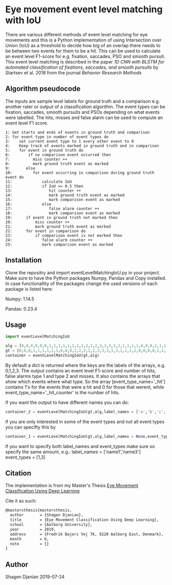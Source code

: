 # Eye movement event level matching with IoU
There are various different methods of event level matching for eye movements and this is a Python implementation of using Intersection over Union (IoU) as a threshold to decide how big of an overlap there needs to be between two events for them to be a hit. This can be used to calculate an event level F1-score for e.g. fixation, saccades, PSO and smooth pursuit. This event level matching is described in the paper *1D CNN with BLSTM for automated classification of fixations, saccades, and smooth pursuits* by Startsev et al. 2018 from the journal *Behavior Research Methods*

## Algorithm pseudocode
The inputs are sample level labels for ground truth and a comparison e.g. another rater or output of a classification algorithm. The event types can be fixation, saccades, smooth pursuits and PSOs depending on what events were labelled. The hits, misses and false alarm can be used to compute an event level F1 score.
``` 
1: Get starts and ends of events in ground truth and comparison
2: for event type in number of event types do
3:    set current event type to 1 every other event to 0
4:    Keep track of events marked in ground truth and in comparison
5:    for event in ground truth do
6:        if no comparison event occurred then
7:          miss counter ++
8:          mark ground truth event as marked
9:       else
10:         for event occurring in comparison during ground truth event do
11:             calculate IoU
12:             if IoU >= 0.5 then
13:                hit counter ++
14:                mark ground truth event as marked
15:                mark comparison event as marked
16:             else
17:                false alarm counter ++
18:                mark comparison event as marked
19:      if event in ground truth not marked then
20:          miss counter ++
21:          mark ground truth event as marked
22:      for event in comparison do
23:          if comparison event is not marked then
24:             false alarm counter ++
25:             mark comparison event as marked
```


## Installation

Clone the repositry and import eventLevelMatchingIoU.py in your project. Make sure to have the Python packages Numpy, Pandas and Copy installed. In case functionallity of the packages change the used versions of each package is listed here:


Numpy: 1.14.5


Pandas: 0.23.4

## Usage

```python
import eventLevelMatchingIoU

alg = [0,0,0,0,0,0,1,1,1,1,1,1,2,2,2,2,2,3,3,3,3,3,1,1,1,1,0,0,0,2,1,1,1,1,1]
gt = [0,0,0,1,1,1,1,1,1,0,0,0,2,2,2,2,2,3,3,3,3,3,1,1,1,1,0,0,0,0,1,1,1,0,1]
container = eventLevelMatchingIoU(gt,alg)
```
By default a dict is returned where the keys are the labels of the arrays, e.g. 0,1,2,3. The output contains an event level F1-score and number of hits, false alarms type 1 and type 2 and misses. It also contains the arrays that show which events where what type. So the array [event_type_name+'_hit'] contains 1's for the events that were a hit and 0 for those that werent, while event_type_name+'_hit_counter' is the number of hits.

If you want the output to have different names you can do:

```python
container_2 = eventLevelMatchingIoU(gt,alg,label_names = ['a','b','c','d'])
```
If you are only interested in some of the event types and not all event types you can specifty this by

```python
container_1 = eventLevelMatchingIoU(gt,alg,label_names = None,event_types = [0,3])
```
If you want to specify both label_names and event_types make sure so specify the same amount, e.g.: 
label_names = ['name1','name3']
event_types = [1,3]
## Citation
The implementation is from my Master's Thesis [Eye Movement Classification Using Deep Learning](https://projekter.aau.dk/projekter/da/studentthesis/eye-movement-classification-using-deep-learning(d61882dd-d297-48c5-bcc5-500f81dd78c3).html)

Cite it as such:

```latex
@mastersthesis{mastersthesis,
  author       = {Shagen Djanian}, 
  title        = {Eye Movement Classification Using Deep Learning},
  school       = {Aalborg University},
  year         = 2019,
  address      = {Fredrik Bajers Vej 7K, 9220 Aalborg East, Denmark},
  month        = 6,
  note         = {}
}
```
## Author
Shagen Djanian
2019-07-24
